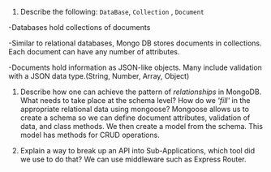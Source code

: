 1.  Describe the following: `DataBase`, `Collection` , `Document`

-Databases hold collections of documents

-Similar to relational databases,
Mongo DB stores documents in collections. Each document can have any number of attributes.

-Documents hold information as JSON-like objects. Many include validation with a JSON data type.(String, Number, Array, Object)

1.  Describe how one can achieve the pattern of _relationships_ in MongoDB. What
    needs to take place at the schema level? How do we _'fill'_ in the
    appropriate relational data using mongoose?
    Mongoose allows us to create a schema so we can define document attributes, validation of data, and class methods. We then create a model from the schema. This model has methods for CRUD operations.

1.  Explain a way to break up an API into Sub-Applications, which tool did we use to do that?
We can use middleware such as Express Router.
